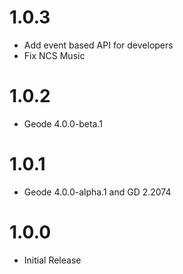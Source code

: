 # 1.0.3
- Add event based API for developers
- Fix NCS Music
# 1.0.2
- Geode 4.0.0-beta.1
# 1.0.1
- Geode 4.0.0-alpha.1 and GD 2.2074
# 1.0.0
- Initial Release